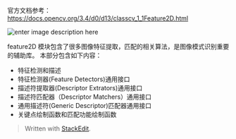 官方文档参考：https://docs.opencv.org/3.4/d0/d13/classcv_1_1Feature2D.html


![enter image description here](https://docs.opencv.org/3.4/d0/d13/classcv_1_1Feature2D.png)

feature2D 模块包含了很多图像特征提取，匹配的相关算法，是图像模式识别重要的辅助库。 本部分包含如下内容： 
- 特征检测和描述 
- 特征检测器(Feature Detectors)通用接口 
- 描述符提取器(Descriptor Extrators)通用接口 
- 描述符匹配器（Descriptor Matchers）通用接口 
- 通用描述符(Generic Descriptor)匹配器通用接口 
- 关键点绘制函数和匹配功能绘制函数

> Written with [StackEdit](https://stackedit.io/).
<!--stackedit_data:
eyJoaXN0b3J5IjpbLTE1NzA1MjU4ODRdfQ==
-->